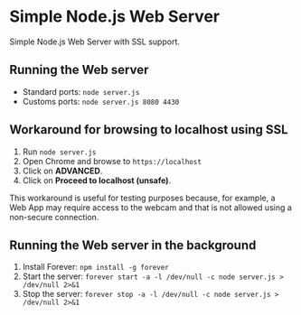 # Simple Node.js Web Server

Simple Node.js Web Server with SSL support.

## Running the Web server

* Standard ports: ```node server.js```
* Customs ports: ```node server.js 8080 4430```

## Workaround for browsing to localhost using SSL

1. Run ```node server.js```
2. Open Chrome and browse to ```https://localhost```
3. Click on **ADVANCED**.
4. Click on **Proceed to localhost (unsafe)**.

This workaround is useful for testing purposes because, for example, a Web App may require access to the webcam and that is not allowed using a non-secure connection.

## Running the Web server in the background

1. Install Forever: ```npm install -g forever```
2. Start the server: ```forever start -a -l /dev/null -c node server.js > /dev/null 2>&1```
3. Stop the server: ```forever stop -a -l /dev/null -c node server.js > /dev/null 2>&1```
